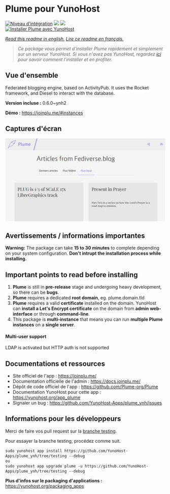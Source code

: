 # Plume pour YunoHost

[![Niveau d'intégration](https://dash.yunohost.org/integration/plume.svg)](https://dash.yunohost.org/appci/app/plume) ![](https://ci-apps.yunohost.org/ci/badges/plume.status.svg) ![](https://ci-apps.yunohost.org/ci/badges/plume.maintain.svg)  
[![Installer Plume avec YunoHost](https://install-app.yunohost.org/install-with-yunohost.svg)](https://install-app.yunohost.org/?app=plume)

*[Read this readme in english.](./README.md)*
*[Lire ce readme en français.](./README_fr.md)*

> *Ce package vous permet d'installer Plume rapidement et simplement sur un serveur YunoHost.
Si vous n'avez pas YunoHost, regardez [ici](https://yunohost.org/#/install) pour savoir comment l'installer et en profiter.*

## Vue d'ensemble

Federated blogging engine, based on ActivityPub. It uses the Rocket framework, and Diesel to interact with the database. 

**Version incluse :** 0.6.0~ynh2

**Démo :** https://joinplu.me/#instances

## Captures d'écran

![](./doc/screenshots/screenshot.png)

## Avertissements / informations importantes

**Warning:** The package can take **15 to 30 minutes** to complete depending on your system configuration. **Don't intrupt the installation process while installing.**

## Important points to read before installing
1. **Plume** is still in **pre-release** stage and undergoing heavy development, so there can be **bugs**.
1. **Plume** requires a dedicated **root domain**, eg. plume.domain.tld
1. **Plume** requires a valid **certificate** installed on the domain. YunoHost can **install a Let's Encrypt certificate** on the domain from **admin web-interface** or through **command-line**.
1. This package is **multi-instance** that means you can run **multiple Plume instances** on a **single server**.

#### Multi-user support

LDAP is activated but HTTP auth is not supported
## Documentations et ressources

* Site officiel de l'app : https://joinplu.me/
* Documentation officielle de l'admin : https://docs.joinplu.me/
* Dépôt de code officiel de l'app : https://github.com/Plume-org/Plume
* Documentation YunoHost pour cette app : https://yunohost.org/app_plume
* Signaler un bug : https://github.com/YunoHost-Apps/plume_ynh/issues

## Informations pour les développeurs

Merci de faire vos pull request sur la [branche testing](https://github.com/YunoHost-Apps/plume_ynh/tree/testing).

Pour essayer la branche testing, procédez comme suit.
```
sudo yunohost app install https://github.com/YunoHost-Apps/plume_ynh/tree/testing --debug
ou
sudo yunohost app upgrade plume -u https://github.com/YunoHost-Apps/plume_ynh/tree/testing --debug
```

**Plus d'infos sur le packaging d'applications :** https://yunohost.org/packaging_apps